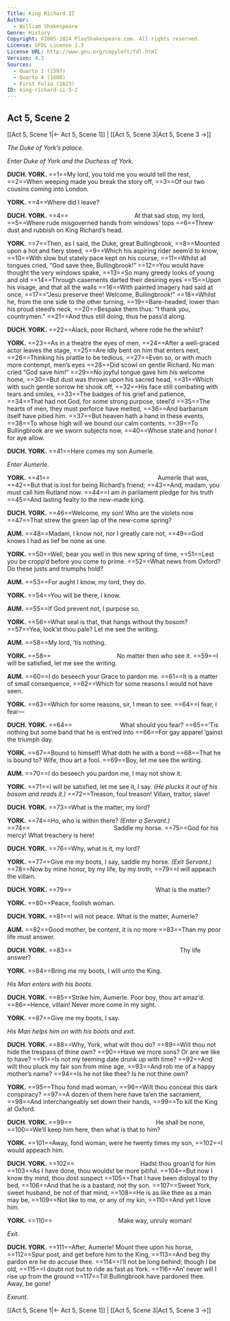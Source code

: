 ```yaml
---
Title: King Richard II
Author: 
  - William Shakespeare
Genre: History
Copyright: ©2005-2024 PlayShakespeare.com. All rights reserved.
License: GFDL License 1.3
License URL: http://www.gnu.org/copyleft/fdl.html
Version: 4.3
Sources:
  - Quarto 1 (1597)
  - Quarto 4 (1608)
  - First Folio (1623)
ID: king-richard-ii-5-2
---
```


## Act 5, Scene 2
[[Act 5, Scene 1|← Act 5, Scene 1]] | [[Act 5, Scene 3|Act 5, Scene 3 →]]

*The Duke of York’s palace.*

*Enter Duke of York and the Duchess of York.*

**DUCH. YORK.**
==1==My lord, you told me you would tell the rest,
==2==When weeping made you break the story off,
==3==Of our two cousins coming into London.

**YORK.**
==4==Where did I leave?

**DUCH. YORK.**
==4==           At that sad stop, my lord,
==5==Where rude misgoverned hands from windows’ tops
==6==Threw dust and rubbish on King Richard’s head.

**YORK.**
==7==Then, as I said, the Duke, great Bullingbrook,
==8==Mounted upon a hot and fiery steed,
==9==Which his aspiring rider seem’d to know,
==10==With slow but stately pace kept on his course,
==11==Whilst all tongues cried, “God save thee, Bullingbrook!”
==12==You would have thought the very windows spake,
==13==So many greedy looks of young and old
==14==Through casements darted their desiring eyes
==15==Upon his visage, and that all the walls
==16==With painted imagery had said at once,
==17==“Jesu preserve thee! Welcome, Bullingbrook!”
==18==Whilst he, from the one side to the other turning,
==19==Bare-headed, lower than his proud steed’s neck,
==20==Bespake them thus: “I thank you, countrymen.”
==21==And thus still doing, thus he pass’d along.

**DUCH. YORK.**
==22==Alack, poor Richard, where rode he the whilst?

**YORK.**
==23==As in a theatre the eyes of men,
==24==After a well-graced actor leaves the stage,
==25==Are idly bent on him that enters next,
==26==Thinking his prattle to be tedious,
==27==Even so, or with much more contempt, men’s eyes
==28==Did scowl on gentle Richard. No man cried “God save him!”
==29==No joyful tongue gave him his welcome home,
==30==But dust was thrown upon his sacred head,
==31==Which with such gentle sorrow he shook off,
==32==His face still combating with tears and smiles,
==33==The badges of his grief and patience,
==34==That had not God, for some strong purpose, steel’d
==35==The hearts of men, they must perforce have melted,
==36==And barbarism itself have pitied him.
==37==But heaven hath a hand in these events,
==38==To whose high will we bound our calm contents.
==39==To Bullingbrook are we sworn subjects now,
==40==Whose state and honor I for aye allow.

**DUCH. YORK.**
==41==Here comes my son Aumerle.

*Enter Aumerle.*

**YORK.**
==41==                  Aumerle that was,
==42==But that is lost for being Richard’s friend;
==43==And, madam, you must call him Rutland now.
==44==I am in parliament pledge for his truth
==45==And lasting fealty to the new-made king.

**DUCH. YORK.**
==46==Welcome, my son! Who are the violets now
==47==That strew the green lap of the new-come spring?

**AUM.**
==48==Madam, I know not, nor I greatly care not,
==49==God knows I had as lief be none as one.

**YORK.**
==50==Well, bear you well in this new spring of time,
==51==Lest you be cropp’d before you come to prime.
==52==What news from Oxford? Do these justs and triumphs hold?

**AUM.**
==53==For aught I know, my lord, they do.

**YORK.**
==54==You will be there, I know.

**AUM.**
==55==If God prevent not, I purpose so.

**YORK.**
==56==What seal is that, that hangs without thy bosom?
==57==Yea, look’st thou pale? Let me see the writing.

**AUM.**
==58==My lord, ’tis nothing.

**YORK.**
==58==           No matter then who see it.
==59==I will be satisfied, let me see the writing.

**AUM.**
==60==I do beseech your Grace to pardon me.
==61==It is a matter of small consequence,
==62==Which for some reasons I would not have seen.

**YORK.**
==63==Which for some reasons, sir, I mean to see.
==64==I fear, I fear⁠—

**DUCH. YORK.**
==64==        What should you fear?
==65==’Tis nothing but some band that he is ent’red into
==66==For gay apparel ’gainst the triumph day.

**YORK.**
==67==Bound to himself! What doth he with a bond
==68==That he is bound to? Wife, thou art a fool.
==69==Boy, let me see the writing.

**AUM.**
==70==I do beseech you pardon me, I may not show it.

**YORK.**
==71==I will be satisfied, let me see it, I say.
*(He plucks it out of his bosom and reads it.)*
==72==Treason, foul treason! Villain, traitor, slave!

**DUCH. YORK.**
==73==What is the matter, my lord?

**YORK.**
==74==Ho, who is within there?
*(Enter a Servant.)*
==74==              Saddle my horse.
==75==God for his mercy! What treachery is here!

**DUCH. YORK.**
==76==Why, what is it, my lord?

**YORK.**
==77==Give me my boots, I say, saddle my horse.
*(Exit Servant.)*
==78==Now by mine honor, by my life, by my troth,
==79==I will appeach the villain.

**DUCH. YORK.**
==79==              What is the matter?

**YORK.**
==80==Peace, foolish woman.

**DUCH. YORK.**
==81==I will not peace. What is the matter, Aumerle?

**AUM.**
==82==Good mother, be content, it is no more
==83==Than my poor life must answer.

**DUCH. YORK.**
==83==                  Thy life answer?

**YORK.**
==84==Bring me my boots, I will unto the King.

*His Man enters with his boots.*

**DUCH. YORK.**
==85==Strike him, Aumerle. Poor boy, thou art amaz’d.
==86==Hence, villain! Never more come in my sight.

**YORK.**
==87==Give me my boots, I say.

*His Man helps him on with his boots and exit.*

**DUCH. YORK.**
==88==Why, York, what wilt thou do?
==89==Wilt thou not hide the trespass of thine own?
==90==Have we more sons? Or are we like to have?
==91==Is not my teeming date drunk up with time?
==92==And wilt thou pluck my fair son from mine age,
==93==And rob me of a happy mother’s name?
==94==Is he not like thee? Is he not thine own?

**YORK.**
==95==Thou fond mad woman,
==96==Wilt thou conceal this dark conspiracy?
==97==A dozen of them here have ta’en the sacrament,
==98==And interchangeably set down their hands,
==99==To kill the King at Oxford.

**DUCH. YORK.**
==99==              He shall be none,
==100==We’ll keep him here, then what is that to him?

**YORK.**
==101==Away, fond woman, were he twenty times my son,
==102==I would appeach him.

**DUCH. YORK.**
==102==           Hadst thou groan’d for him
==103==As I have done, thou wouldst be more pitiful.
==104==But now I know thy mind, thou dost suspect
==105==That I have been disloyal to thy bed,
==106==And that he is a bastard, not thy son.
==107==Sweet York, sweet husband, be not of that mind,
==108==He is as like thee as a man may be,
==109==Not like to me, or any of my kin,
==110==And yet I love him.

**YORK.**
==110==           Make way, unruly woman!

*Exit.*

**DUCH. YORK.**
==111==After, Aumerle! Mount thee upon his horse,
==112==Spur post, and get before him to the King,
==113==And beg thy pardon ere he do accuse thee.
==114==I’ll not be long behind; though I be old,
==115==I doubt not but to ride as fast as York.
==116==An’ never will I rise up from the ground
==117==Till Bullingbrook have pardoned thee. Away, be gone!

*Exeunt.*

[[Act 5, Scene 1|← Act 5, Scene 1]] | [[Act 5, Scene 3|Act 5, Scene 3 →]]